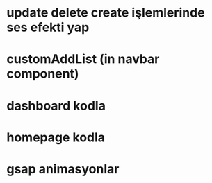 
# update delete create işlemlerinde ses efekti yap

# customAddList (in navbar component)
 
# dashboard kodla
# homepage kodla
# gsap animasyonlar
